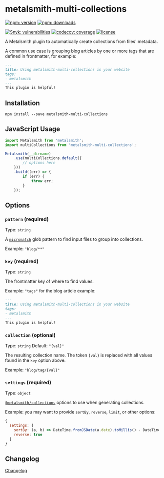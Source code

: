 # metalsmith-multi-collections

[![npm: version](https://img.shields.io/npm/v/metalsmith-multi-collections?color=%23cc3534&label=version&logo=npm&logoColor=white)](https://www.npmjs.com/package/metalsmith-multi-collections)
[![npm: downloads](https://img.shields.io/npm/dw/metalsmith-multi-collections?color=%23cc3534&logo=npm&logoColor=white)](https://www.npmjs.com/package/metalsmith-multi-collections)

[![Snyk: vulnerabilities](https://snyk.io/test/npm/metalsmith-multi-collections/badge.svg)](https://snyk.io/test/npm/metalsmith-multi-collections)
[![codecov: coverage](https://img.shields.io/codecov/c/github/emmercm/metalsmith-plugins?flag=metalsmith-multi-collections&logo=codecov&logoColor=white)](https://codecov.io/gh/emmercm/metalsmith-multi-collections)
[![license](https://img.shields.io/github/license/emmercm/metalsmith-plugins?color=blue)](https://github.com/emmercm/metalsmith-plugins/blob/main/LICENSE)

A Metalsmith plugin to automatically create collections from files' metadata.

A common use case is grouping blog articles by one or more tags that are defined in frontmatter, for example:

```markdown
---
title: Using metalsmith-multi-collections in your website
tags:
- metalsmith
---
This plugin is helpful!
```

## Installation

```shell
npm install --save metalsmith-multi-collections
```

## JavaScript Usage

```javascript
import Metalsmith from 'metalsmith';
import multiCollections from 'metalsmith-multi-collections';

Metalsmith(__dirname)
    .use(multiCollections.default({
        // options here
    }))
    .build((err) => {
        if (err) {
            throw err;
        }
    });
```

## Options

### `pattern` (required)

Type: `string`

A [`micromatch`](https://www.npmjs.com/package/micromatch) glob pattern to find input files to group into collections.

Example: `"blog/**"`

### `key` (required)

Type: `string`

The frontmatter key of where to find values.

Example: `"tags"` for the blog article example:

```markdown
---
title: Using metalsmith-multi-collections in your website
tags:
- metalsmith
---
This plugin is helpful!
```

### `collection` (optional)

Type: `string` Default: `"{val}"`

The resulting collection name. The token `{val}` is replaced with all values found in the `key` option above.

Example: `"blog/tag/{val}"`

### `settings` (required)

Type: `object`

[`@metalsmith/collections`](https://www.npmjs.com/package/@metalsmith/collections) options to use when generating collections.

Example: you may want to provide `sortBy`, `reverse`, `limit`, or other options:

```javascript
{
  settings: {
    sortBy: (a, b) => DateTime.fromJSDate(a.date).toMillis() - DateTime.fromJSDate(b.date).toMillis(),
    reverse: true
  }
}
```

## Changelog

[Changelog](./CHANGELOG.md)
